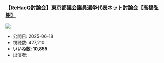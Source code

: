 ### [【ReHacQ討論会】東京都議会議員選挙代表ネット討論会【高橋弘樹】](https://www.youtube.com/watch?v=A2N6c6lP-2M)
[![](https://img.youtube.com/vi/A2N6c6lP-2M/sddefault.jpg)](https://www.youtube.com/watch?v=A2N6c6lP-2M)
-   公開日: 2025-06-18
-   視聴数: 427,210
-   **いいね数: 10,855**
-   出演者: 
